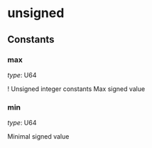 
# unsigned


## Constants

### max

*type*: U64

! Unsigned integer constants
Max signed value

### min

*type*: U64

Minimal signed value
